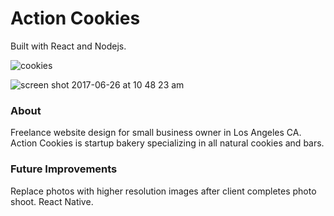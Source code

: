 <h1>Action Cookies</h1>
Built with React and Nodejs.

![cookies](https://user-images.githubusercontent.com/10752805/30455386-94cf56c8-9954-11e7-8ad8-b00564bc0adf.png)


![screen shot 2017-06-26 at 10 48 23 am](https://user-images.githubusercontent.com/10752805/27555789-fd147f28-5a67-11e7-8792-b10addf21972.png)


<h3>About</h3>
<p>Freelance website design for small business owner in Los Angeles CA. Action Cookies is startup bakery specializing in all natural cookies and bars.</p>

<h3>Future Improvements</h3>
<p>Replace photos with higher resolution images after client completes photo shoot. React Native.</p>

